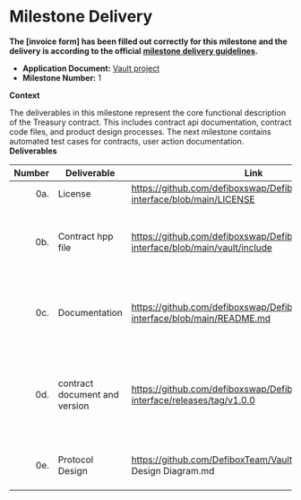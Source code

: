 # Milestone Delivery

**The [invoice form] has been filled out correctly for this milestone and the delivery is according to the official [milestone delivery guidelines](https://github.com/eosnetworkfoundation/grant-framework/blob/master/docs/milestone-deliverables-guidelines.md).**

* **Application Document:** [Vault project](https://github.com/eosnetworkfoundation/grant-framework/blob/main/applications/Defibox_vault.md)
* **Milestone Number:** 1

**Context**

The deliverables in this milestone represent the core functional description of the Treasury contract. This includes contract api documentation, contract code files, and product design processes. The next milestone contains automated test cases for contracts, user action documentation.
**Deliverables**

| Number | Deliverable                  | Link                                                                          | Notes                                                                   |
| -----: | ---------------------------- | ---------------------------------------------------------------------------   | ----------------------------------------------------------------------- |
| 0a.    | License                      | https://github.com/defiboxswap/DefiboxVault-interface/blob/main/LICENSE       |                                                                         |
| 0b.    | Contract hpp file           | https://github.com/defiboxswap/DefiboxVault-interface/blob/main/vault/include  | Contains all files of *.hpp under the contract                          |
| 0c.    | Documentation                | https://github.com/defiboxswap/DefiboxVault-interface/blob/main/README.md     | Project overview and Contract API Guide                                 |
| 0d.    | contract document and version| https://github.com/defiboxswap/DefiboxVault-interface/releases/tag/v1.0.0     | Prebuilt .WASM binaries *.wasm and abi (with version control).          |
| 0e.    | Protocol Design              | https://github.com/DefiboxTeam/Vault/blob/main/Protocol Design Diagram.md     | Product Protocol Design Diagram                                         |
